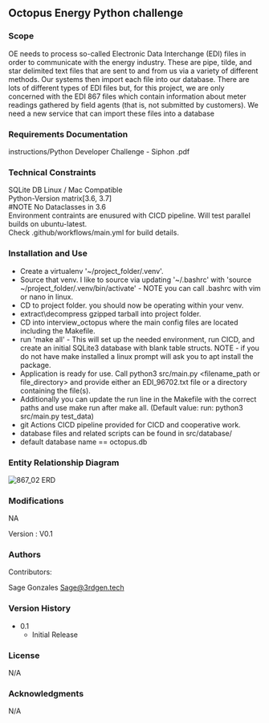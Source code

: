 ## Octopus Energy Python challenge

### Scope

OE needs to process so-called Electronic Data Interchange (EDI) files in order to
communicate with the energy industry. These are pipe, tilde, and star delimited
text files that are sent to and from us via a variety of different methods. Our
systems then import each file into our database.
There are lots of different types of EDI files but, for this project, we are only
concerned with the EDI 867 files which contain information about meter readings
gathered by field agents (that is, not submitted by customers).
We need a new service that can import these files into a database

### Requirements Documentation

instructions/Python Developer Challenge - Siphon .pdf

### Technical Constraints
SQLite DB
Linux / Mac Compatible  
Python-Version matrix[3.6, 3.7]  
#NOTE No Dataclasses in 3.6  
Environment contraints are enusured with CICD pipeline. Will test parallel builds on ubuntu-latest.  
Check .github/workflows/main.yml for build details.


### Installation and Use

- Create a virtualenv '~/project_folder/.venv'.
- Source that venv. I like to source via updating '~/.bashrc' with 'source ~/project_folder/.venv/bin/activate' - NOTE you can call .bashrc with vim or nano in linux.
- CD to project folder. you should now be operating within your venv.
- extract\decompress gzipped tarball into project folder.
- CD into interview_octopus where the main config files are located including the Makefile.
- run 'make all' - This will set up the needed environment, run CICD, and create an initial SQLite3 database with blank table structs. NOTE - if you do not have make installed a linux prompt will ask you to apt install the package.
- Application is ready for use. Call python3 src/main.py <filename_path or file_directory> and provide either an EDI_96702.txt file or a directory containing the file(s).
- Additionally you can update the run line in the Makefile with the correct paths and use make run after make all. (Default value: run:	python3 src/main.py test_data)
- git Actions CICD pipeline provided for CICD and cooperative work. 
- database files and related scripts can be found in src/database/
- default database name == octopus.db

### Entity Relationship Diagram

![867_02 ERD](T86702_ERD.PNG "867_02 ERD")

### Modifications

NA

 Version              : V0.1

### Authors

Contributors:

Sage Gonzales
Sage@3rdgen.tech

### Version History

- 0.1
  - Initial Release

### License

N/A

### Acknowledgments

N/A
